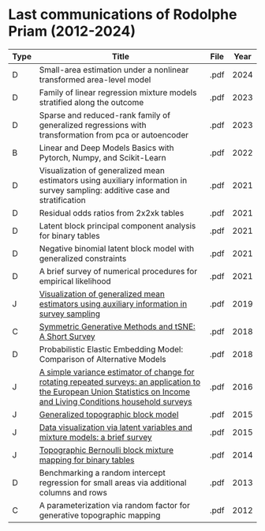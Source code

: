 # Last communications of Rodolphe Priam (2012-2024)

| Type | Title | File |Year |
| --- | --- | --- | --- |
| D | Small-area estimation under a nonlinear transformed area-level model | .pdf | 2024 |
| D | Family of linear regression mixture models stratified along the outcome | .pdf | 2023 |
| D | Sparse and reduced-rank family of generalized regressions with transformation from pca or autoencoder | .pdf | 2023 |
| B | Linear and Deep Models Basics with Pytorch, Numpy, and Scikit-Learn | .pdf | 2022 |
| D | Visualization of generalized mean estimators using auxiliary information in survey sampling: additive case and stratification | .pdf | 2021 |
| D | Residual odds ratios from 2x2xk tables | .pdf | 2021 |
| D | Latent block principal component analysis for binary tables | .pdf | 2021 |
| D | Negative binomial latent block model with generalized constraints | .pdf | 2021 |
| D | A brief survey of numerical procedures for empirical likelihood | .pdf | 2021 |
| J | [Visualization of generalized mean estimators using auxiliary information in survey sampling](https://www.tandfonline.com/doi/full/10.1080/03610926.2019.1601224) | .pdf | 2019 |
| C | [Symmetric Generative Methods and tSNE: A Short Survey](https://www.scitepress.org/Link.aspx?doi=10.5220/0006684303560363) | .pdf | 2018 |
| D | Probabilistic Elastic Embedding Model: Comparison of Alternative Models | .pdf | 2018 |
| J | [A simple variance estimator of change for rotating repeated surveys: an application to the European Union Statistics on Income and Living Conditions household surveys](https://www.jstor.org/stable/43965804) | .pdf | 2016 |
| J | [Generalized topographic block model](https://www.sciencedirect.com/science/article/pii/S0925231215012795) | .pdf | 2015 |
| J |  [Data visualization via latent variables and mixture models: a brief survey](https://link.springer.com/article/10.1007/s10044-015-0521-z) | .pdf | 2015 |
| J | [Topographic Bernoulli block mixture mapping for binary tables](https://link.springer.com/article/10.1007/s10044-014-0368-8) | .pdf | 2014 |
| D | Benchmarking a random intercept regression for small areas via additional columns and rows | .pdf | 2013 |
| C | A parameterization via random factor for generative topographic mapping | .pdf | 2012 |





